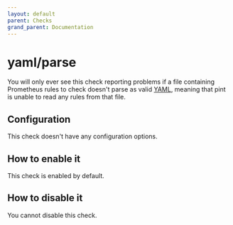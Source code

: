 ```yaml
---
layout: default
parent: Checks
grand_parent: Documentation
---
```


# yaml/parse

You will only ever see this check reporting problems if a file containing
Prometheus rules to check doesn't parse as valid [YAML](https://yaml.org/),
meaning that pint is unable to read any rules from that file.

## Configuration

This check doesn't have any configuration options.

## How to enable it

This check is enabled by default.

## How to disable it

You cannot disable this check.
